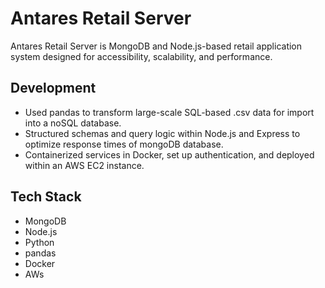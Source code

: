 # Antares Retail Server

Antares Retail Server is MongoDB and Node.js-based retail application system designed for accessibility, scalability, and performance.

## Development

- Used pandas to transform large-scale SQL-based .csv data for import into a noSQL database.
- Structured schemas and query logic within Node.js and Express to optimize response times of mongoDB database.
- Containerized services in Docker, set up authentication, and deployed within an AWS EC2 instance.

## Tech Stack

- MongoDB
- Node.js
- Python
- pandas
- Docker
- AWs
